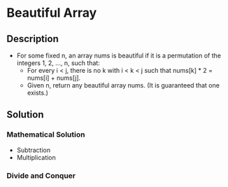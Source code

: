 # Beautiful Array

## Description

* For some fixed n, an array nums is beautiful if it is a permutation of the integers 1, 2, ..., n, such that:
  * For every i < j, there is no k with i < k < j such that nums[k] * 2 = nums[i] + nums[j].
  * Given n, return any beautiful array nums.  (It is guaranteed that one exists.)

## Solution

### Mathematical Solution

* Subtraction
* Multiplication

### Divide and Conquer
